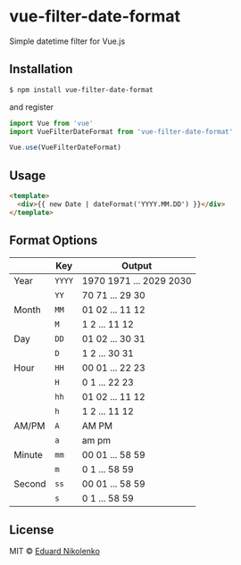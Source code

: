 # vue-filter-date-format
Simple datetime filter for Vue.js

## Installation

```bash
$ npm install vue-filter-date-format
```
and register
```js
import Vue from 'vue'
import VueFilterDateFormat from 'vue-filter-date-format'

Vue.use(VueFilterDateFormat)
```

## Usage

```html
<template>
  <div>{{ new Date | dateFormat('YYYY.MM.DD') }}</div>
</template>
```

## Format Options

|        | Key    | Output                  |
| ------ | ------ | ----------------------- |
| Year   | `YYYY` | 1970 1971 ... 2029 2030 |
|        | `YY`   | 70 71 ... 29 30         |
| Month  | `MM`   | 01 02 ... 11 12         |
|        | `M`    | 1 2 ... 11 12           |
| Day    | `DD`   | 01 02 ... 30 31         |
|        | `D`    | 1 2 ... 30 31           |
| Hour   | `HH`   | 00 01 ... 22 23         |
|        | `H`    | 0 1 ... 22 23           |
|        | `hh`   | 01 02 ... 11 12         |
|        | `h`    | 1 2 ... 11 12           |
| AM/PM  | `A`    | AM PM                   |
|        | `a`    | am pm                   |
| Minute | `mm`   | 00 01 ... 58 59         |
|        | `m`    | 0 1 ... 58 59           |
| Second | `ss`   | 00 01 ... 58 59         |
|        | `s`    | 0 1 ... 58 59           |

## License

MIT © [Eduard Nikolenko](https://github.com/eduardnikolenko)
